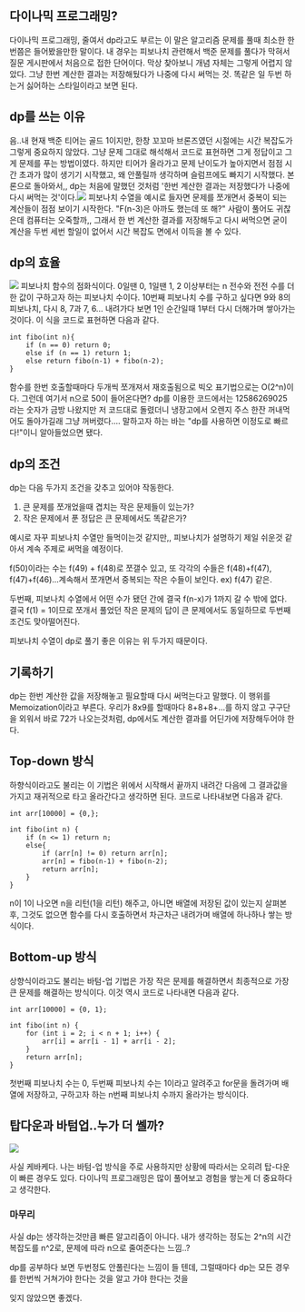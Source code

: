 ## 다이나믹 프로그래밍?
다이나믹 프로그래밍, 줄여서 dp라고도 부르는 이 말은 알고리즘 문제를 풀때 최소한 한번쯤은 들어봤을만한 말이다. 내 경우는 피보나치 관련해서 백준 문제를 풀다가 막혀서 질문 게시판에서 처음으로 접한 단어이다. 막상 찾아보니 개념 자체는 그렇게 어렵지 않았다. 그냥 한번 계산한 결과는 저장해뒀다가 나중에 다시 써먹는 것. 똑같은 일 두번 하는거 싫어하는 스타일이라고 보면 된다.

## dp를 쓰는 이유
음..내 현재 백준 티어는 골드 1이지만, 한창 꼬꼬마 브론즈였던 시절에는 시간 복잡도가 그렇게 중요하지 않았다. 그냥 문제 그대로 해석해서 코드로 표현하면 그게 정답이고 그게 문제를 푸는 방법이였다. 하지만 티어가 올라가고 문제 난이도가 높아지면서 점점 시간 초과가 많이 생기기 시작했고, 왜 안풀릴까 생각하며 슬럼프에도 빠지기 시작했다. 본론으로 돌아와서,, dp는 처음에 말했던 것처럼 '한번 계산한 결과는 저장했다가 나중에 다시 써먹는 것'이다.![](https://velog.velcdn.com/images/yoochanhong/post/dae27e97-a6ec-4b19-be0f-10a22cc8836b/image.jpeg)
피보나치 수열을 예시로 들자면 문제를 쪼개면서 중복이 되는 계산들이 점점 보이기 시작한다. "F(n-3)은 아까도 했는데 또 해?" 사람이 풀어도 귀찮은데 컴퓨터는 오죽할까,, 그래서 한 번 계산한 결과를 저장해두고 다시 써먹으면 굳이 계산을 두번 세번 할일이 없어서 시간 복잡도 면에서 이득을 볼 수 있다.

## dp의 효율
![](https://velog.velcdn.com/images/yoochanhong/post/55542829-bb9b-4c78-aba1-ebbfa6e57974/image.png)
피보나치 함수의 점화식이다. 0일땐 0, 1일땐 1, 2 이상부터는 n 전수와 전전 수를 더한 값이 구하고자 하는 피보나치 수이다. 10번째 피보나치 수를 구하고 싶다면 9와 8의 피보나치, 다시 8, 7과 7, 6... 내려가다 보면 1인 순간일때 1부터 다시 더해가며 쌓아가는 것이다. 이 식을 코드로 표현하면 다음과 같다.

```
int fibo(int n){
	if (n == 0) return 0;
    else if (n == 1) return 1;
    else return fibo(n-1) + fibo(n-2);
}
```
함수를 한번 호출할때마다 두개씩 쪼개져서 재호출됨으로 빅오 표기법으로는 O(2^n)이다. 그런데 여기서 n으로 50이 들어온다면?
dp를 이용한 코드에서는 12586269025 라는 숫자가 금방 나왔지만 저 코드대로 돌렸더니 냉장고에서 오렌지 주스 한잔 꺼내먹어도 돌아가길래 그냥 꺼버렸다....
말하고자 하는 바는 "dp를 사용하면 이정도로 빠르다!"이니 알아들었으면 됐다.

## dp의 조건
dp는 다음 두가지 조건을 갖추고 있어야 작동한다.
1. 큰 문제를 쪼개었을때 겹치는 작은 문제들이 있는가?
2. 작은 문제에서 푼 정답은 큰 문제에서도 똑같은가?

예시로 자꾸 피보나치 수열만 들먹이는것 같지만,, 피보나치가 설명하기 제일 쉬운것 같아서 계속 주제로 써먹을 예정이다.

f(50)이라는 수는 f(49) + f(48)로 쪼갤수 있고, 또 각각의 수들은 f(48)+f(47), f(47)+f(46)...계속해서 쪼개면서 중복되는 작은 수들이 보인다. ex) f(47)	 같은.

두번째, 피보나치 수열에서 어떤 수가 됐던 간에 결국 f(n-x)가 1까지 갈 수 밖에 없다. 결국 f(1) = 1이므로 쪼개서 풀었던 작은 문제의 답이 큰 문제에서도 동일하므로 두번째 조건도 맞아떨어진다.

피보나치 수열이 dp로 풀기 좋은 이유는 위 두가지 때문이다.

## 기록하기
dp는 한번 계산한 값을 저장해놓고 필요할때 다시 써먹는다고 말했다. 이 행위를 Memoization이라고 부른다. 우리가 8x9를 할때마다 8+8+8+...를 하지 않고 구구단을 외워서 바로 72가 나오는것처럼, dp에서도 계산한 결과를 어딘가에 저장해두어야 한다.

## Top-down 방식
하향식이라고도 불리는 이 기법은 위에서 시작해서 끝까지 내려간 다음에 그 결과값을 가지고 재귀적으로 타고 올라간다고 생각하면 된다.
코드로 나타내보면 다음과 같다.
```
int arr[10000] = {0,};

int fibo(int n) {
    if (n <= 1) return n;
    else{
        if (arr[n] != 0) return arr[n];
        arr[n] = fibo(n-1) + fibo(n-2); 
        return arr[n];
    }
}
```
n이 1이 나오면 n을 리턴(1을 리턴) 해주고, 아니면 배열에 저장된 값이 있는지 살펴본 후, 그것도 없으면 함수를 다시 호출하면서 차근차근 내려가며 배열에 하나하나 쌓는 방식이다. 

## Bottom-up 방식
상향식이라고도 불리는 바텀-업 기법은 가장 작은 문제를 해결하면서 최종적으로 가장 큰 문제를 해결하는 방식이다. 이것 역시 코드로 나타내면 다음과 같다.
```
int arr[10000] = {0, 1};

int fibo(int n) {
    for (int i = 2; i < n + 1; i++) {
        arr[i] = arr[i - 1] + arr[i - 2];
    }
    return arr[n];
}
```
첫번째 피보나치 수는 0, 두번째 피보나치 수는 1이라고 알려주고 for문을 돌려가며 배열에 저장하고, 구하고자 하는 n번째 피보나치 수까지 올라가는 방식이다.


## 탑다운과 바텀업..누가 더 쎌까?
<img src = "https://velog.velcdn.com/images/yoochanhong/post/aa2b8d00-c113-4cc5-80aa-2a1713fa286a/image.png"/>

사실 케바케다. 나는 바텀-업 방식을 주로 사용하지만 상황에 따라서는 오히려 탑-다운이 빠른 경우도 있다. 다이나믹 프로그래밍은 많이 풀어보고 경험을 쌓는게 더 중요하다고 생각한다.


### 마무리
사실 dp는 생각하는것만큼 빠른 알고리즘이 아니다. 내가 생각하는 정도는 2^n의 시간복잡도를 n^2로, 문제에 따라 n으로 줄여준다는 느낌..?

dp를 공부하다 보면 두번정도 안풀린다는 느낌이 들 텐데,  그럴때마다 dp는 모든 경우를 한번씩 거쳐가야 한다는 것을 알고 가야 한다는 것을

잊지 않았으면 좋겠다.